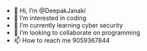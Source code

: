 - 👋 Hi, I’m @DeepakJanaki
- 👀 I’m interested in coding
- 🌱 I’m currently learning cyber security 
- 💞️ I’m looking to collaborate on programming
- 📫 How to reach me 9059367844

<!---
DeepakJanaki/DeepakJanaki is a ✨ special ✨ repository because its `README.md` (this file) appears on your GitHub profile.
You can click the Preview link to take a look at your changes.
--->
